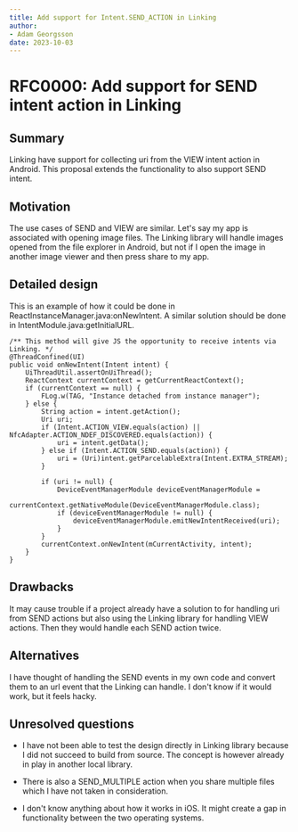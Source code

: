 ```yaml
---
title: Add support for Intent.SEND_ACTION in Linking
author:
- Adam Georgsson
date: 2023-10-03
---
```


# RFC0000: Add support for SEND intent action in Linking

## Summary

Linking have support for collecting uri from the VIEW intent action in Android. 
This proposal extends the functionality to also support SEND intent.

## Motivation

The use cases of SEND and VIEW are similar. Let's say my app is associated with opening image files. 
The Linking library will handle images opened from the file explorer in Android, but not if I open the image in another
image viewer and then press share to my app.

## Detailed design

This is an example of how it could be done in ReactInstanceManager.java:onNewIntent. 
A similar solution should be done in IntentModule.java:getInitialURL.

    /** This method will give JS the opportunity to receive intents via Linking. */
    @ThreadConfined(UI)
    public void onNewIntent(Intent intent) {
        UiThreadUtil.assertOnUiThread();
        ReactContext currentContext = getCurrentReactContext();
        if (currentContext == null) {
            FLog.w(TAG, "Instance detached from instance manager");
        } else {
            String action = intent.getAction();
            Uri uri;
            if (Intent.ACTION_VIEW.equals(action) || NfcAdapter.ACTION_NDEF_DISCOVERED.equals(action)) {
                uri = intent.getData();
            } else if (Intent.ACTION_SEND.equals(action)) {
                uri = (Uri)intent.getParcelableExtra(Intent.EXTRA_STREAM);
            }
        
            if (uri != null) {
                DeviceEventManagerModule deviceEventManagerModule =
                    currentContext.getNativeModule(DeviceEventManagerModule.class);
                if (deviceEventManagerModule != null) {
                    deviceEventManagerModule.emitNewIntentReceived(uri);
                }
            }
            currentContext.onNewIntent(mCurrentActivity, intent);
        }
    }
## Drawbacks

It may cause trouble if a project already have a solution to for handling uri from SEND actions but also using the 
Linking library for handling VIEW actions. Then they would handle each SEND action twice.

## Alternatives

I have thought of handling the SEND events in my own code and convert them to an url event that the Linking can handle.
I don't know if it would work, but it feels hacky.

## Unresolved questions

* I have not been able to test the design directly in Linking library because I did not succeed to build from source.
The concept is however already in play in another local library.

* There is also a SEND_MULTIPLE action when you share multiple files which I have not taken in consideration.

* I don't know anything about how it works in iOS. It might create a gap in functionality between the two operating systems.
